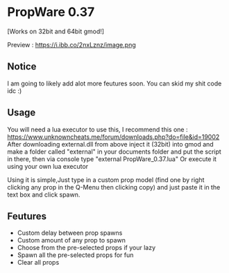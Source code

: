 # PropWare 0.37
[Works on 32bit and 64bit gmod!]

Preview : https://i.ibb.co/2nxLznz/image.png
## Notice
I  am going to likely add alot more feutures soon.
You can skid my shit code idc :)

## Usage 
You will need a lua executor to use this, I recommend this one : https://www.unknowncheats.me/forum/downloads.php?do=file&id=19002
After downloading external.dll from above inject it (32bit) into gmod and make a folder called "external" in your documents folder and put the script in there, then via console type "external PropWare_0.37.lua"
Or execute it using your own lua executor

Using it is simple,Just type in a custom prop model (find one by right clicking any prop in the Q-Menu then clicking copy) and just paste it in the text box and click spawn. 

## Feutures

- Custom delay between prop spawns
- Custom amount of any prop to spawn
- Choose from the pre-selected props if your lazy
- Spawn all the pre-selected props for fun
- Clear all props
